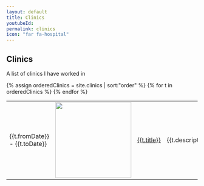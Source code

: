 ```yaml
---
layout: default
title: Clinics
youtubeId:
permalink: clinics
icon: "far fa-hospital"
---
```

## Clinics

A list of clinics I have worked in


<table>
<tbody>
{% assign orderedClinics = site.clinics | sort:"order" %}
{% for t in orderedClinics %}
  <tr>
    <td style= "width:30%">{{t.fromDate}} - {{t.toDate}}</td>
    <td> <img src="{{t.logoImage}}" width="200" /></td>
    <td><a href="{{t.clinicUrl}}">{{t.title}}</a></td>
    <td>{{t.description}}</td>


  </tr>
{% endfor %}
</tbody>
</table>
